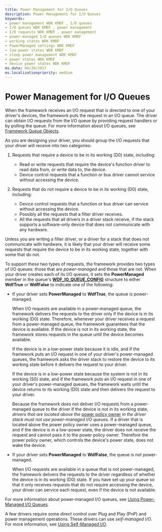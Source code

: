 ```yaml
---
title: Power Management for I/O Queues
description: Power Management for I/O Queues
keywords:
- power management WDK KMDF , I/O queues
- I/O queues WDK KMDF , power management
- I/O requests WDK KMDF , power management
- power-managed I/O queues WDK KMDF
- working states WDK KMDF
- PowerManaged settings WDK KMDF
- low-power states WDK KMDF
- sleep power management WDK KMDF
- power states WDK KMDF
- device power states WDK KMDF
ms.date: 04/20/2017
ms.localizationpriority: medium
---
```


# Power Management for I/O Queues


When the framework receives an I/O request that is directed to one of your driver's devices, the framework puts the request in an I/O queue. The driver can obtain I/O requests from the I/O queue by providing request handlers or by polling the queue. For more information about I/O queues, see [Framework Queue Objects](framework-queue-objects.md).

As you are designing your driver, you should group the I/O requests that your driver will receive into two categories:

1.  Requests that require a device to be in its working (D0) state, including:
    -   Read or write requests that require the device's function driver to read data from, or write data to, the device.
    -   Device control requests that a function or bus driver cannot service without accessing the device.

2.  Requests that do not require a device to be in its working (D0) state, including:
    -   Device control requests that a function or bus driver can service without accessing the device.
    -   Possibly all the requests that a filter driver receives.
    -   All the requests that all drivers in a driver stack receive, if the stack supports a software-only device that does not communicate with any hardware.

Unless you are writing a filter driver, or a driver for a stack that does not communicate with hardware, it is likely that your driver will receive some requests that require the device to be in its working state, together with some that do not.

To support these two types of requests, the framework provides two types of I/O queues: those that are *power-managed* and those that are not. When your driver creates each of its I/O queues, it sets the **PowerManaged** member in the queue's [**WDF\_IO\_QUEUE\_CONFIG**](/windows-hardware/drivers/ddi/wdfio/ns-wdfio-_wdf_io_queue_config) structure to either **WdfTrue** or **WdfFalse** to indicate one of the following:

-   If your driver sets **PowerManaged** to **WdfTrue**, the queue is power-managed.

    When I/O requests are available in a power-managed queue, the framework delivers the requests to the driver only if the device is in its working (D0) state. Therefore, whenever your driver receives a request from a power-managed queue, the framework guarantees that the device is available. If the device is not in its working state, the framework stores requests in the queue until the device becomes available.

    If the device is in a low-power state because it is idle, and if the framework puts an I/O request in one of your driver's power-managed queues, the framework asks the driver stack to restore the device to its working state before it delivers the request to your driver.

    If the device is in a low-power state because the system is not in its working (S0) state, and if the framework puts an I/O request in one of your driver's power-managed queues, the framework waits until the device returns to its working (D0) state and then delivers the request to your driver.

    Because the framework does not deliver I/O requests from a power-managed queue to the driver if the device is not in its working state, *drivers that are located above the* [power policy owner](power-policy-ownership.md) *in the driver stack must not use power-managed I/O queues*. If a driver that is located above the power policy owner uses a power-managed queue, and if the device is in a low-power state, the driver does not receive the request and cannot pass it to the power policy owner. Therefore the power policy owner, which controls the device's power state, does not wake the device.

-   If your driver sets **PowerManaged** to **WdfFalse**, the queue is not power-managed.

    When I/O requests are available in a queue that is not power-managed, the framework delivers the requests to the driver regardless of whether the device is in its working (D0) state. If you have set up your queue so that it only receives requests that do not require accessing the device, your driver can service each request, even if the device is not available.

For more information about power-managed I/O queues, see [Using Power-Managed I/O Queues](using-power-managed-i-o-queues.md).

A few drivers require some direct control over Plug and Play (PnP) and power management operations. These drivers can use *self-managed I/O*. For more information, see [Using Self-Managed I/O](using-self-managed-i-o.md).

 

